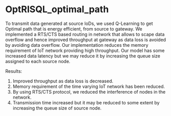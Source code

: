 # OptRISQL_optimal_path

To transmit data generated at source IoDs, we used Q-Learning to get Optimal path that is energy efficient, from source to gateway. We implemented a RTS/CTS based routing in network that allows to scape data overflow and hence improved throughput at gateway as data loss is avoided by avoiding data overflow. Our implementation reduces the memory requirement of IoT network providing high throughput. Our model has some increased data latency but we may reduce it by increasing the queue size assigned to each source node.

Results:
1.  Improved throughput as data loss is decreased.
2.  Memory requirement of the time varying IoT network has been reduced.
3.  By using RTS/CTS protocol, we reduced the interference of nodes in the network.
4.  Transmission time increased but it may be reduced to some extent by increasing the queue size of source node.

